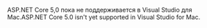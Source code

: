 <span data-ttu-id="a841a-101">ASP.NET Core 5,0 пока не поддерживается в Visual Studio для Mac.</span><span class="sxs-lookup"><span data-stu-id="a841a-101">ASP.NET Core 5.0 isn't yet supported in Visual Studio for Mac.</span></span>
